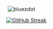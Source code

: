 <p>&nbsp;<img align="center" src="https://github-readme-stats.vercel.app/api?username=bluezdot&show_icons=true&locale=en" alt="bluezdot" /> </p>

<a href="https://git.io/streak-stats"><img src="https://streak-stats.demolab.com?user=bluezdot" alt="GitHub Streak" /></a>
